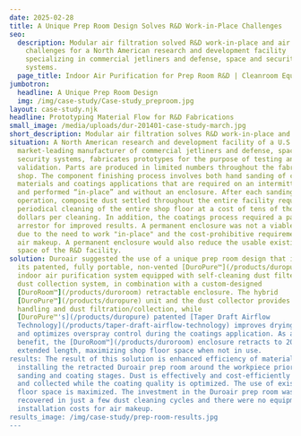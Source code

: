 ```yaml
---
date: 2025-02-28
title: A Unique Prep Room Design Solves R&D Work-in-Place Challenges
seo:
  description: Modular air filtration solved R&D work-in-place and air makeup
    challenges for a North American research and development facility
    specializing in commercial jetliners and defense, space and security
    systems.
  page_title: Indoor Air Purification for Prep Room R&D | Cleanroom Equipment
jumbotron:
  headline: A Unique Prep Room Design
  img: /img/case-study/Case-study_preproom.jpg
layout: case-study.njk
headline: Prototyping Material Flow for R&D Fabrications
small_image: /media/uploads/dur-201401-case-study-march.jpg
short_description: Modular air filtration solves R&D work-in-place and air makeup challenges.
situation: A North American research and development facility of a U.S. based
  market-leading manufacturer of commercial jetliners and defense, space and
  security systems, fabricates prototypes for the purpose of testing and
  validation. Parts are produced in limited numbers throughout the fabricating
  shop. The component finishing process involves both hand sanding of composite
  materials and coatings applications that are required on an intermittent basis
  and performed “in-place” and without an enclosure. After each sanding
  operation, composite dust settled throughout the entire facility requiring
  periodical cleaning of the entire shop floor at a cost of tens of thousands of
  dollars per cleaning. In addition, the coatings process required a paint
  arrestor for improved results. A permanent enclosure was not a viable solution
  due to the need to work "in-place" and the cost-prohibitive requirement for
  air makeup. A permanent enclosure would also reduce the usable existing floor
  space of the R&D facility.
solution: Duroair suggested the use of a unique prep room design that includes
  its patented, fully portable, non-vented [DuroPure™](/products/duropure)
  indoor air purification system equipped with self-cleaning dust filters and a
  dust collection system, in combination with a custom-designed
  [DuroRoom™](/products/duroroom) retractable enclosure. The hybrid
  [DuroPure™](/products/duropure) unit and the dust collector provides both air
  handling and dust filtration/collection, while
  [DuroPure™'s](/products/duropure) patented [Taper Draft Airflow
  Technology](/products/taper-draft-airflow-technology) improves drying times
  and optimizes overspray control during the coatings application. As an added
  benefit, the [DuroRoom™](/products/duroroom) enclosure retracts to 20% of the
  extended length, maximizing shop floor space when not in use.
results: The result of this solution is enhanced efficiency of material flow by
  installing the retracted Duroair prep room around the workpiece prior to the
  sanding and coating stages. Dust is effectively and cost-efficiently filtered
  and collected while the coating quality is optimized. The use of existing
  floor space is maximized. The investment in the Duroair prep room was
  recovered in just a few dust cleaning cycles and there were no equipment and
  installation costs for air makeup.
results_image: /img/case-study/prep-room-results.jpg
---
```

